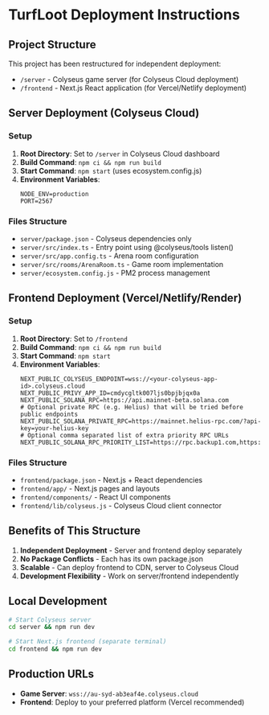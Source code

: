 # TurfLoot Deployment Instructions

## Project Structure
This project has been restructured for independent deployment:

- `/server` - Colyseus game server (for Colyseus Cloud deployment)  
- `/frontend` - Next.js React application (for Vercel/Netlify deployment)

## Server Deployment (Colyseus Cloud)

### Setup
1. **Root Directory**: Set to `/server` in Colyseus Cloud dashboard
2. **Build Command**: `npm ci && npm run build`  
3. **Start Command**: `npm start` (uses ecosystem.config.js)
4. **Environment Variables**:
   ```
   NODE_ENV=production
   PORT=2567
   ```

### Files Structure
- `server/package.json` - Colyseus dependencies only
- `server/src/index.ts` - Entry point using @colyseus/tools listen()
- `server/src/app.config.ts` - Arena room configuration
- `server/src/rooms/ArenaRoom.ts` - Game room implementation
- `server/ecosystem.config.js` - PM2 process management

## Frontend Deployment (Vercel/Netlify/Render)

### Setup  
1. **Root Directory**: Set to `/frontend`
2. **Build Command**: `npm ci && npm run build`
3. **Start Command**: `npm start`
4. **Environment Variables**:
   ```
   NEXT_PUBLIC_COLYSEUS_ENDPOINT=wss://<your-colyseus-app-id>.colyseus.cloud
   NEXT_PUBLIC_PRIVY_APP_ID=cmdycgltk007ljs0bpjbjqx0a
   NEXT_PUBLIC_SOLANA_RPC=https://api.mainnet-beta.solana.com
   # Optional private RPC (e.g. Helius) that will be tried before public endpoints
   NEXT_PUBLIC_SOLANA_PRIVATE_RPC=https://mainnet.helius-rpc.com/?api-key=your-helius-key
   # Optional comma separated list of extra priority RPC URLs
   NEXT_PUBLIC_SOLANA_RPC_PRIORITY_LIST=https://rpc.backup1.com,https://rpc.backup2.com
   ```

### Files Structure
- `frontend/package.json` - Next.js + React dependencies
- `frontend/app/` - Next.js pages and layouts
- `frontend/components/` - React UI components
- `frontend/lib/colyseus.js` - Colyseus Cloud client connector

## Benefits of This Structure
1. **Independent Deployment** - Server and frontend deploy separately
2. **No Package Conflicts** - Each has its own package.json
3. **Scalable** - Can deploy frontend to CDN, server to Colyseus Cloud
4. **Development Flexibility** - Work on server/frontend independently

## Local Development
```bash
# Start Colyseus server
cd server && npm run dev

# Start Next.js frontend (separate terminal)  
cd frontend && npm run dev
```

## Production URLs
- **Game Server**: `wss://au-syd-ab3eaf4e.colyseus.cloud`
- **Frontend**: Deploy to your preferred platform (Vercel recommended)
